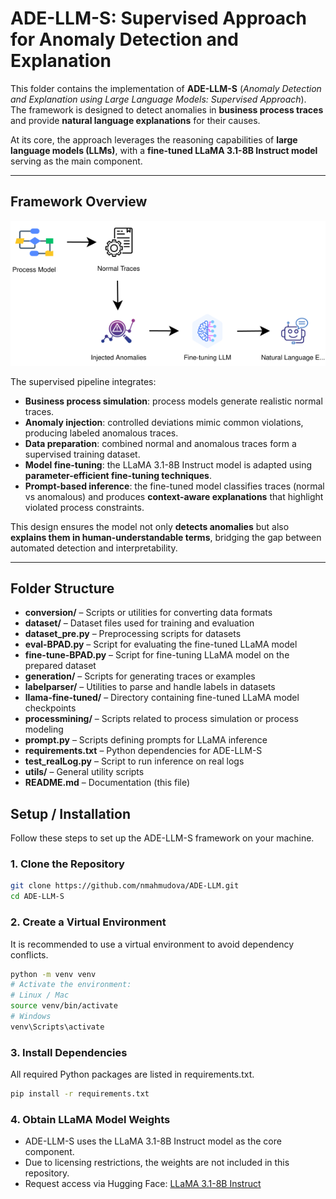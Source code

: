 # ADE-LLM-S: Supervised Approach for Anomaly Detection and Explanation

This folder contains the implementation of **ADE-LLM-S** (*Anomaly Detection and Explanation using Large Language Models: Supervised Approach*).  
The framework is designed to detect anomalies in **business process traces** and provide **natural language explanations** for their causes.  

At its core, the approach leverages the reasoning capabilities of **large language models (LLMs)**, with a **fine-tuned LLaMA 3.1-8B Instruct model** serving as the main component.  

---

## Framework Overview
<img src="framework.svg" width="800px" alt="Framework Diagram">

The supervised pipeline integrates:
- **Business process simulation**: process models generate realistic normal traces.  
- **Anomaly injection**: controlled deviations mimic common violations, producing labeled anomalous traces.  
- **Data preparation**: combined normal and anomalous traces form a supervised training dataset.  
- **Model fine-tuning**: the LLaMA 3.1-8B Instruct model is adapted using **parameter-efficient fine-tuning techniques**.  
- **Prompt-based inference**: the fine-tuned model classifies traces (normal vs anomalous) and produces **context-aware explanations** that highlight violated process constraints.  

This design ensures the model not only **detects anomalies** but also **explains them in human-understandable terms**, bridging the gap between automated detection and interpretability.  

---

## Folder Structure
- **conversion/** – Scripts or utilities for converting data formats
- **dataset/** – Dataset files used for training and evaluation
- **dataset_pre.py** – Preprocessing scripts for datasets
- **eval-BPAD.py** – Script for evaluating the fine-tuned LLaMA model
- **fine-tune-BPAD.py** – Script for fine-tuning LLaMA model on the prepared dataset
- **generation/** – Scripts for generating traces or examples
- **labelparser/** – Utilities to parse and handle labels in datasets
- **llama-fine-tuned/** – Directory containing fine-tuned LLaMA model checkpoints
- **processmining/** – Scripts related to process simulation or process modeling
- **prompt.py** – Scripts defining prompts for LLaMA inference
- **requirements.txt** – Python dependencies for ADE-LLM-S
- **test_realLog.py** – Script to run inference on real logs
- **utils/** – General utility scripts
- **README.md** – Documentation (this file)

## Setup / Installation

Follow these steps to set up the ADE-LLM-S framework on your machine.

### 1. Clone the Repository
```bash
git clone https://github.com/nmahmudova/ADE-LLM.git
cd ADE-LLM-S
```
### 2. Create a Virtual Environment
It is recommended to use a virtual environment to avoid dependency conflicts.
```bash
python -m venv venv
# Activate the environment:
# Linux / Mac
source venv/bin/activate
# Windows
venv\Scripts\activate
```
### 3. Install Dependencies
All required Python packages are listed in requirements.txt.
```bash
pip install -r requirements.txt
```
### 4. Obtain LLaMA Model Weights
- ADE-LLM-S uses the LLaMA 3.1-8B Instruct model as the core component.
- Due to licensing restrictions, the weights are not included in this repository.
- Request access via Hugging Face: [LLaMA 3.1-8B Instruct](https://huggingface.co/meta-llama/Llama-3.1-8B-Instruct)

